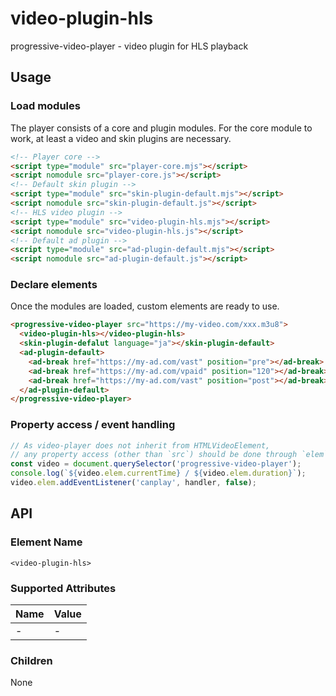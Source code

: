 # video-plugin-hls
progressive-video-player - video plugin for HLS playback

## Usage
### Load modules
The player consists of a core and plugin modules. For the core module to work, at least a video and skin plugins are necessary.
```html
<!-- Player core -->
<script type="module" src="player-core.mjs"></script>
<script nomodule src="player-core.js"></script>
<!-- Default skin plugin -->
<script type="module" src="skin-plugin-default.mjs"></script>
<script nomodule src="skin-plugin-default.js"></script>
<!-- HLS video plugin -->
<script type="module" src="video-plugin-hls.mjs"></script>
<script nomodule src="video-plugin-hls.js"></script>
<!-- Default ad plugin -->
<script type="module" src="ad-plugin-default.mjs"></script>
<script nomodule src="ad-plugin-default.js"></script>
```

### Declare elements
Once the modules are loaded, custom elements are ready to use.
```html
<progressive-video-player src="https://my-video.com/xxx.m3u8">
  <video-plugin-hls></video-plugin-hls>
  <skin-plugin-defalut language="ja"></skin-plugin-default>
  <ad-plugin-default>
    <ad-break href="https://my-ad.com/vast" position="pre"></ad-break>
    <ad-break href="https://my-ad.com/vpaid" position="120"></ad-break>
    <ad-break href="https://my-ad.com/vast" position="post"></ad-break>
  </ad-plugin-default>
</progressive-video-player>
```

### Property access / event handling
```js
// As video-player does not inherit from HTMLVideoElement,
// any property access (other than `src`) should be done through `elem` property
const video = document.querySelector('progressive-video-player');
console.log(`${video.elem.currentTime} / ${video.elem.duration}`);
video.elem.addEventListener('canplay', handler, false);
```

## API

### Element Name
`<video-plugin-hls>`

### Supported Attributes
| Name       | Value                                                                                |
| ---------- | ------------------------------------------------------------------------------------ |
| -          | -                                                                                    |

### Children
None
```
